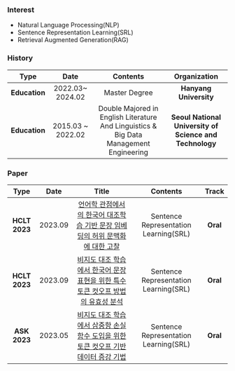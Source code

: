 ###  Interest 
   *  Natural Language Processing(NLP)
   *  Sentence Representation Learning(SRL)
   *  Retrieval Augmented Generation(RAG)


### History

| **Type** | **Date** | **Contents** | **Organization** |
|:--------:|:--------:|:--------:|:--------:|
| **Education** | 2022.03~ 2024.02 | Master Degree |	**Hanyang University** |
| **Education** |	2015.03 ~ 2022.02 |	Double Majored in English Literature And Linguistics & Big Data Management Engineering |	**Seoul National University of Science and Technology** |


###  Paper

| **Type** | **Date** | **Title** |**Contents** | **Track** |
|:--------:|:--------:|:--------:|:--------:|:--------:|
| **HCLT 2023** | 2023.09 | [언어학 관점에서의 한국어 대조학습 기반 문장 임베딩의 허위 문맥화에 대한 고찰]() | Sentence Representation Learning(SRL) | **Oral** |
| **HCLT 2023** | 2023.09 | [비지도 대조 학습에서 한국어 문장 표현을 위한 특수 토큰 컷오프 방법의 유효성 분석]() | Sentence Representation Learning(SRL) | **Oral** |
| **ASK 2023** | 2023.05 | [비지도 대조 학습에서 삼중항 손실 함수 도입을 위한 토큰 컷오프 기반 데이터 증강 기법]() | Sentence Representation Learning(SRL) | **Oral** |
